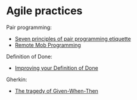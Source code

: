 # Agile practices

Pair programming:
- [Seven principles of pair programming etiquette](https://itnext.io/seven-principles-of-pair-programming-etiquette-74a2b3b233b0)
- [Remote Mob Programming](https://www.remotemobprogramming.org/)

Definition of Done:
- [Improving your Definition of Done](https://hackernoon.com/improving-your-definition-of-done-d467c06837bf)

Gherkin:
- [The tragedy of Given-When-Then](https://theitriskmanager.com/2019/04/06/the-tragedy-of-given-when-then/)
